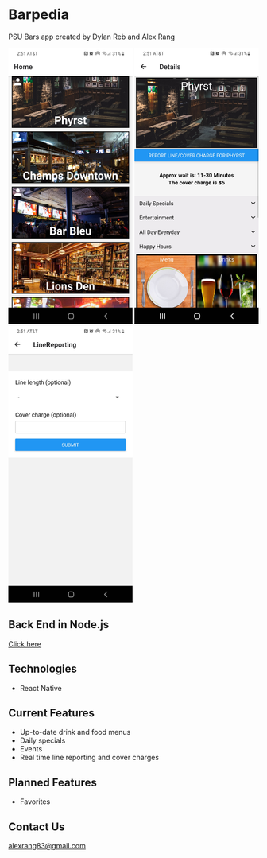 # Barpedia
PSU Bars app created by Dylan Reb and Alex Rang


<p float="left">
    <img src="/assets/BarMenu.jpg" width="250"/>
    <img src="/assets/BarPage.jpg" width="250"/>
    <img src="/assets/BarForm.jpg" width="250"/>
</p>

## Back End in Node.js
[Click here](https://github.com/alexrang83/barpediabackend)

## Technologies
* React Native

## Current Features
* Up-to-date drink and food menus
* Daily specials
* Events
* Real time line reporting and cover charges

## Planned Features
* Favorites

## Contact Us
alexrang83@gmail.com

